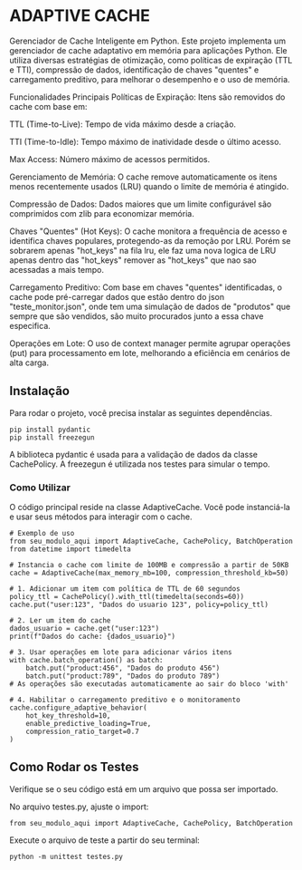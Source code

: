 # ADAPTIVE CACHE

Gerenciador de Cache Inteligente em Python.
Este projeto implementa um gerenciador de cache adaptativo em memória para aplicações Python. Ele utiliza diversas estratégias de otimização, como políticas de expiração (TTL e TTI), compressão de dados, identificação de chaves "quentes" e carregamento preditivo, para melhorar o desempenho e o uso de memória.

Funcionalidades Principais
Políticas de Expiração: Itens são removidos do cache com base em:

TTL (Time-to-Live): Tempo de vida máximo desde a criação.

TTI (Time-to-Idle): Tempo máximo de inatividade desde o último acesso.

Max Access: Número máximo de acessos permitidos.

Gerenciamento de Memória: O cache remove automaticamente os itens menos recentemente usados (LRU) quando o limite de memória é atingido.

Compressão de Dados: Dados maiores que um limite configurável são comprimidos com zlib para economizar memória.

Chaves "Quentes" (Hot Keys): O cache monitora a frequência de acesso e identifica chaves populares, protegendo-as da remoção por LRU. Porém se sobrarem apenas "hot_keys" na fila lru, ele faz uma nova logica de LRU apenas dentro das "hot_keys" remover as "hot_keys" que nao sao acessadas a mais tempo.

Carregamento Preditivo: Com base em chaves "quentes" identificadas, o cache pode pré-carregar dados que estão dentro do json "teste_monitor.json", onde tem uma simulação de dados de "produtos" que sempre que são vendidos, são muito procurados junto a essa chave especifica.

Operações em Lote: O uso de context manager permite agrupar operações (put) para processamento em lote, melhorando a eficiência em cenários de alta carga.

## Instalação

Para rodar o projeto, você precisa instalar as seguintes dependências.

```
pip install pydantic
pip install freezegun
```

A biblioteca pydantic é usada para a validação de dados da classe CachePolicy. A freezegun é utilizada nos testes para simular o tempo.

### Como Utilizar

O código principal reside na classe AdaptiveCache. Você pode instanciá-la e usar seus métodos para interagir com o cache.

```
# Exemplo de uso
from seu_modulo_aqui import AdaptiveCache, CachePolicy, BatchOperation
from datetime import timedelta

# Instancia o cache com limite de 100MB e compressão a partir de 50KB
cache = AdaptiveCache(max_memory_mb=100, compression_threshold_kb=50)

# 1. Adicionar um item com política de TTL de 60 segundos
policy_ttl = CachePolicy().with_ttl(timedelta(seconds=60))
cache.put("user:123", "Dados do usuario 123", policy=policy_ttl)

# 2. Ler um item do cache
dados_usuario = cache.get("user:123")
print(f"Dados do cache: {dados_usuario}")

# 3. Usar operações em lote para adicionar vários itens
with cache.batch_operation() as batch:
    batch.put("product:456", "Dados do produto 456")
    batch.put("product:789", "Dados do produto 789")
# As operações são executadas automaticamente ao sair do bloco 'with'

# 4. Habilitar o carregamento preditivo e o monitoramento
cache.configure_adaptive_behavior(
    hot_key_threshold=10, 
    enable_predictive_loading=True, 
    compression_ratio_target=0.7
)
```

## Como Rodar os Testes

Verifique se o seu código está em um arquivo que possa ser importado.

No arquivo testes.py, ajuste o import:

```
from seu_modulo_aqui import AdaptiveCache, CachePolicy, BatchOperation
```

Execute o arquivo de teste a partir do seu terminal:

```
python -m unittest testes.py
```

